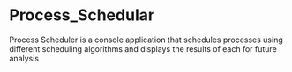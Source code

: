 # Process_Schedular
Process Scheduler is a console application that schedules processes using different scheduling algorithms and displays the results of each for future analysis

